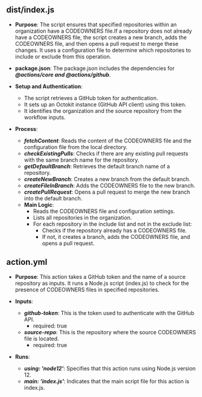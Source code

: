 ## dist/index.js
- **Purpose**: The script ensures that specified repositories within an organization have a CODEOWNERS file.If a repository does not already have a CODEOWNERS file, the script creates a new branch, adds the CODEOWNERS file, and then opens a pull request to merge these changes. It uses a configuration file to determine which repositories to include or exclude from this operation.

- **package.json**: The package.json includes the dependencies for _**@actions/core and @actions/github**_.

- **Setup and Authentication**:
     - The script retrieves a GitHub token for authentication.
     - It sets up an Octokit instance (GitHub API client) using this token.
     - It identifies the organization and the source repository from the workflow inputs.

- **Process**:
     - _**fetchContent**_: Reads the content of the CODEOWNERS file and the configuration file from the local directory.
     - _**checkExistingPulls**_: Checks if there are any existing pull requests with the same branch name for the repository.
     - _**getDefaultBranch**_: Retrieves the default branch name of a repository.
     - _**createNewBranch**_: Creates a new branch from the default branch.
     - _**createFileInBranch**_: Adds the CODEOWNERS file to the new branch.
     - _**createPullRequest**_: Opens a pull request to merge the new branch into the default branch.
     - **Main Logic**:
         - Reads the CODEOWNERS file and configuration settings.
         - Lists all repositories in the organization.
         - For each repository in the include list and not in the exclude list:
             - Checks if the repository already has a CODEOWNERS file.
             - If not, it creates a branch, adds the CODEOWNERS file, and opens a pull request.

## action.yml
- **Purpose**: This action takes a GitHub token and the name of a source repository as inputs. It runs a Node.js script (index.js) to check for the presence of CODEOWNERS files in specified repositories.

- **Inputs**:
     - _**github-token**_: This is the token used to authenticate with the GitHub API.
         - required: true
     - _**source-repo**_: This is the repository where the source CODEOWNERS file is located.
         - required: true

- **Runs**:
     - _**using: 'node12'**_: Specifies that this action runs using Node.js version 12.
     - _**main: 'index.js'**_: Indicates that the main script file for this action is index.js.
